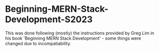 # Beginning-MERN-Stack-Development-S2023


This was done following (mostly) the instructions provided by Greg Lim in his book 'Beginning MERN Stack Development' - some things were changed due to incompatiability.
